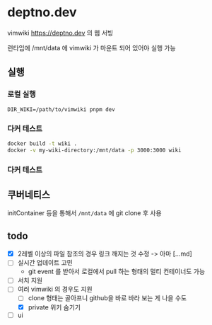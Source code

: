 # deptno.dev

vimwiki <https://deptno.dev> 의 웹 서빙

런타임에 /mnt/data 에 vimwiki 가 마운트 되어 있어야 실행 가능

## 실행
### 로컬 실행
```shell
DIR_WIKI=/path/to/vimwiki pnpm dev
```
### 다커 테스트
```sh
docker build -t wiki .
docker -v my-wiki-directory:/mnt/data -p 3000:3000 wiki
```
### 다커 테스트
## 쿠버네티스
initContainer 등을 통해서 `/mnt/data` 에 git clone 후 사용

## todo
- [x] 2레벨 이상의 파일 참조의 경우 링크 깨지는 것 수정 -> 아마 [...md]
- [ ] 실시간 업데이트 고민
  - git event 를 받아서 로컬에서 pull 하는 형태의 멀티 컨테이너도 가능
- [ ] 서치 지원
- [ ] 여러 vimwiki 의 경우도 지원
  - [ ] clone 형태는 골아프니 github을 바로 바라 보는 게 나을 수도
  - [x] private 위키 숨기기
- [ ] ui
